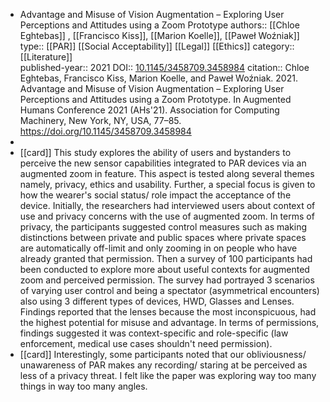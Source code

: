 - Advantage and Misuse of Vision Augmentation – Exploring User Perceptions and Attitudes using a Zoom Prototype
  authors:: [[Chloe Eghtebas]] , [[Francisco Kiss]], [[Marion Koelle]], [[Paweł Woźniak]] 
  type:: [[PAR]] [[Social Acceptability]] [[Legal]] [[Ethics]]
  category:: [[Literature]]  
  published-year:: 2021
  DOI:: [10.1145/3458709.3458984](https://doi.org/10.1145/3458709.3458984) 
  citation:: Chloe Eghtebas, Francisco Kiss, Marion Koelle, and Paweł Woźniak. 2021. Advantage and Misuse of Vision Augmentation – Exploring User Perceptions and Attitudes using a Zoom Prototype. In Augmented Humans Conference 2021 (AHs'21). Association for Computing Machinery, New York, NY, USA, 77–85. https://doi.org/10.1145/3458709.3458984
-
- [[card]] This study explores the ability of users and bystanders to perceive the new sensor capabilities integrated to PAR devices via an augmented zoom in feature. This aspect is tested along several themes namely, privacy, ethics and usability. Further, a special focus is given to how the wearer's social status/ role impact the acceptance of the device. Initially, the researchers had interviewed users  about context of use and privacy concerns with the use of augmented zoom. In terms of privacy, the participants suggested control measures such as making distinctions between private and public spaces where private spaces are automatically off-limit and only zooming in on people who have already granted that permission. Then a survey of 100 participants had been conducted to explore more about useful contexts for augmented zoom and perceived permission. The survey had portrayed 3 scenarios of varying user control and being a spectator (asymmetrical encounters) also using 3 different types of devices, HWD, Glasses and Lenses. Findings reported that the lenses because the most inconspicuous, had the highest potential for misuse and advantage. In terms of permissions, findings suggested it was context-specific and role-specific (law enforcement, medical use cases shouldn't need permission).
- [[card]] Interestingly, some participants noted that our obliviousness/ unawareness of PAR makes any recording/ staring at be perceived as less of a privacy threat.
  I felt like the paper was exploring way too many things in way too many angles.